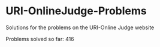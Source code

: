 # URI-OnlineJudge-Problems
Solutions for the problems on the URI-Online Judge website

Problems solved so far: 416

